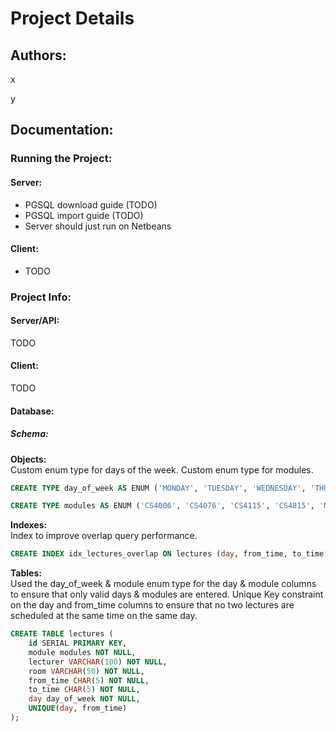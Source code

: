 # Project Details
## Authors:
x

y

## Documentation:
### Running the Project:
#### Server:
- PGSQL download guide (TODO)
- PGSQL import guide (TODO)
- Server should just run on Netbeans

#### Client:
- TODO

### Project Info:
#### Server/API:
TODO

#### Client:
TODO

#### Database:
##### Schema:
**Objects:** <br>
Custom enum type for days of the week.
Custom enum type for modules.
```sql
CREATE TYPE day_of_week AS ENUM ('MONDAY', 'TUESDAY', 'WEDNESDAY', 'THURSDAY', 'FRIDAY');

CREATE TYPE modules AS ENUM ('CS4006', 'CS4076', 'CS4115', 'CS4815', 'MA4413');
```

**Indexes:** <br>
Index to improve overlap query performance.
```sql
CREATE INDEX idx_lectures_overlap ON lectures (day, from_time, to_time);
```

**Tables:** <br>
Used the day_of_week & module enum type for the day & module columns to ensure that only valid days & modules are entered.
Unique Key constraint on the day and from_time columns to ensure that no two lectures are scheduled at the same time on the same day.
```sql
CREATE TABLE lectures (
    id SERIAL PRIMARY KEY,
    module modules NOT NULL,
    lecturer VARCHAR(100) NOT NULL,
    room VARCHAR(50) NOT NULL,
    from_time CHAR(5) NOT NULL, 
    to_time CHAR(5) NOT NULL, 
    day day_of_week NOT NULL,
    UNIQUE(day, from_time)
);
```



